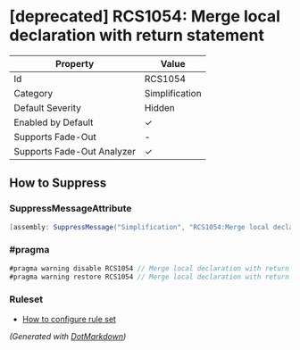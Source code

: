 # \[deprecated\] RCS1054: Merge local declaration with return statement

| Property                    | Value          |
| --------------------------- | -------------- |
| Id                          | RCS1054        |
| Category                    | Simplification |
| Default Severity            | Hidden         |
| Enabled by Default          | &#x2713;       |
| Supports Fade\-Out          | \-             |
| Supports Fade\-Out Analyzer | &#x2713;       |

## How to Suppress

### SuppressMessageAttribute

```csharp
[assembly: SuppressMessage("Simplification", "RCS1054:Merge local declaration with return statement.", Justification = "<Pending>")]
```

### \#pragma

```csharp
#pragma warning disable RCS1054 // Merge local declaration with return statement.
#pragma warning restore RCS1054 // Merge local declaration with return statement.
```

### Ruleset

* [How to configure rule set](../HowToConfigureAnalyzers.md)

*\(Generated with [DotMarkdown](http://github.com/JosefPihrt/DotMarkdown)\)*